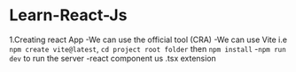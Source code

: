 # Learn-React-Js
1.Creating react App
    -We can use the official tool (CRA)
    -We can use Vite i.e `npm create vite@latest`, `cd project root folder` then `npm install`
    -`npm run dev` to run the server
    -react component us .tsx extension